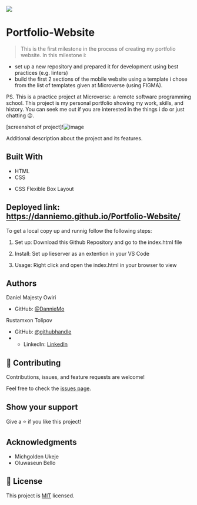 ![](https://img.shields.io/badge/Microverse-blueviolet)

# Portfolio-Website

> This is the first milestone in the process of creating my portfolio website. In this milestone i:
- set up a new repository and prepared it for development using best practices (e.g. linters)
- build the first 2 sections of the mobile website using a template i chose from the list of templates given at Microverse (using FIGMA).

PS. This is a practice project at Microverse: a remote software programming school. This project is my personal portfolio showing my work, skills, and history. You can seek me out if you are interested in the things i do or just chatting 😉. 

[screenshot of project]!![image](https://user-images.githubusercontent.com/53879944/125499807-c40c9dee-2214-4b48-9076-1b4fc0407407.png)


Additional description about the project and its features.

## Built With

- HTML
- CSS 
* CSS Flexible Box Layout

## Deployed link: https://danniemo.github.io/Portfolio-Website/

To get a local copy up and runnig follow the following steps:
1. Set up:
 Download this Github Repository and go to the index.html file

 2. Install:
 Set up lieserver as an extention in your VS Code

 3. Usage:
 Right click and open the index.html in your browser to view


## Authors

Daniel Majesty Owiri
- GitHub: [@DannieMo](https://github.com/DannieMo)

Rustamxon Tolipov
- GitHub: [@githubhandle](https://github.com/Rustamxon7)
- - LinkedIn: [LinkedIn](https://www.linkedin.com/in/rustamjon-tolipov-6a831020b)


## 🤝 Contributing

Contributions, issues, and feature requests are welcome!

Feel free to check the [issues page](https://github.com/DannieMo/Hello-Microverse/issues).

## Show your support

Give a ⭐️ if you like this project!

## Acknowledgments

- Michgolden Ukeje
- Oluwaseun Bello 

## 📝 License

This project is [MIT](./MIT.md) licensed.
